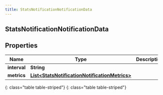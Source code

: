 ```yaml
---
title: StatsNotificationNotificationData
---
```

## StatsNotificationNotificationData


## Properties

| Name | Type | Description | Notes |
| ------------ | ------------- | ------------- | ------------- |
| **interval** | **String** |  |  [optional] |
| **metrics** | [**List&lt;StatsNotificationNotificationMetrics&gt;**](StatsNotificationNotificationMetrics.html) |  |  [optional] |
{: class="table table-striped"}
{: class="table table-striped"}


